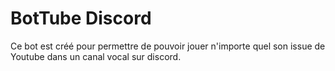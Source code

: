 # BotTube Discord

Ce bot est créé pour permettre de pouvoir jouer n'importe quel son issue de Youtube dans un canal vocal sur discord.
